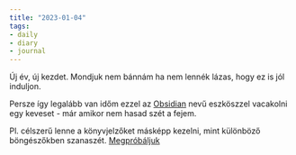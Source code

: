 ```yaml
---
title: "2023-01-04"
tags:
- daily
- diary
- journal
---
```


Új év, új kezdet. Mondjuk nem bánnám ha nem lennék lázas, hogy ez is jól induljon.

Persze így legalább van időm ezzel az [Obsidian](https://obsidian.md/) nevű eszköszzel vacakolni egy keveset - már amikor nem hasad szét a fejem.

Pl. célszerű lenne a könyvjelzőket másképp kezelni, mint különböző böngészőkben szanaszét. [Megpróbáljuk](../Könyvjelzők)
